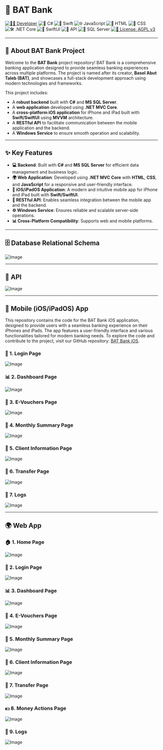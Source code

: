 # 🏦 BAT Bank

[![👨‍💻 Developer](https://img.shields.io/badge/Developer-Basilabt-crimson)](https://github.com/Basilabt)
![🚀 C#](https://img.shields.io/badge/language-C%23-blue)
![🍊 Swift](https://img.shields.io/badge/language-Swift-orange)
![🌐 JavaScript](https://img.shields.io/badge/language-JavaScript-yellow)
![📄 HTML](https://img.shields.io/badge/language-HTML-red)
![🎨 CSS](https://img.shields.io/badge/language-CSS-blueviolet)
![🛠️ .NET Core](https://img.shields.io/badge/framework-.NET%20Core-blueviolet)
![📱 SwiftUI](https://img.shields.io/badge/framework-SwiftUI-teal)
![🔗 API](https://img.shields.io/badge/API-RESTful%20API-green)
![💾 SQL Server](https://img.shields.io/badge/backend-SQL%20Server-darkgreen)
[![📜 License: AGPL v3](https://img.shields.io/badge/license-AGPL%20v3-lightgrey)](https://www.gnu.org/licenses/agpl-3.0)

---

## 📖 About BAT Bank Project

Welcome to the **BAT Bank** project repository! BAT Bank is a comprehensive banking application designed to provide seamless banking experiences across multiple platforms. The project is named after its creator, **Basel Abut Taleb (BAT)**, and showcases a full-stack development approach using modern technologies and frameworks.

This project includes:
- A **robust backend** built with **C#** and **MS SQL Server**.
- A **web application** developed using **.NET MVC Core**.
- A **cross-platform iOS application** for iPhone and iPad built with **Swift/SwiftUI** using **MVVM** architecture.
- A **RESTful API** to facilitate communication between the mobile application and the backend.
- A **Windows Service** to ensure smooth operation and scalability.

---

## ✨ Key Features

- **💻 Backend**: Built with **C#** and **MS SQL Server** for efficient data management and business logic.
- **🌍 Web Application**: Developed using **.NET MVC Core** with **HTML**, **CSS**, and **JavaScript** for a responsive and user-friendly interface.
- **📱 iOS/iPadOS Application**: A modern and intuitive mobile app for iPhone and iPad built with **Swift/SwiftUI**.
- **🔗 RESTful API**: Enables seamless integration between the mobile app and the backend.
- **⚙️ Windows Service**: Ensures reliable and scalable server-side operations.
- **📊 Cross-Platform Compatibility**: Supports web and mobile platforms.

---

## 🗄️ Database Relational Schema
![Image](https://github.com/user-attachments/assets/ab779e0f-6183-4c7c-965d-7f46427718f6)

---

## 🔌 API 
![Image](https://github.com/user-attachments/assets/493bddbc-a4cf-4308-b3a1-9a333ecc060e)

---

## 📱 Mobile (iOS/iPadOS) App


This repository contains the code for the BAT Bank iOS application, designed to provide users with a seamless banking experience on their iPhones and iPads. The app features a user-friendly interface and various functionalities tailored for modern banking needs. To explore the code and contribute to the project, visit our GitHub repository: [BAT Bank iOS](https://github.com/Basilabt/BAT_Bank_iOS).

### 🔐 1. Login Page 
![Image](https://github.com/user-attachments/assets/764c9ecd-3003-47ae-8e20-93d051a8df02)

### 📊 2. Dashboard Page 
![Image](https://github.com/user-attachments/assets/873d9866-25a2-4ec0-b02a-ece726b232eb)

### 🎫 3. E-Vouchers Page 
![Image](https://github.com/user-attachments/assets/3571e8e1-b326-43a5-9821-156470f0e1e7)

### 📅 4. Monthly Summary Page 
![Image](https://github.com/user-attachments/assets/b7e1a479-b654-48af-8fea-9bba9eb0d7f8)

### 👥 5. Client Information Page  
![Image](https://github.com/user-attachments/assets/9705fcc7-6eb2-4210-b823-19053cf6a72d)

### 💸 6. Transfer Page 
![Image](https://github.com/user-attachments/assets/2aac1648-7a11-452f-99d6-095229db8ea1)

### 📜 7. Logs
![Image](https://github.com/user-attachments/assets/650852a7-2692-45b6-9c6e-92db1ccd7ffd)

---

## 🌍 Web App

### 🏠 1. Home Page
![Image](https://github.com/user-attachments/assets/fbf26491-9a57-4461-9bf2-14f23b4fd329)

### 🔐 2. Login Page 
![Image](https://github.com/user-attachments/assets/fd12826b-1f25-4fa8-b32b-63f60c0934e1)

### 📊 3. Dashboard Page 
![Image](https://github.com/user-attachments/assets/05a1d09f-7930-4a3e-9813-ea027b1b6c5c)

### 🎫 4. E-Vouchers Page 
![Image](https://github.com/user-attachments/assets/40076051-ce9f-4a3b-bea6-14d1ac9c4c03)

### 📅 5. Monthly Summary Page 
![Image](https://github.com/user-attachments/assets/ac85337c-7446-47ff-8ed4-243a75279b8a)

### 👥 6. Client Information Page  
![Image](https://github.com/user-attachments/assets/1987eb9f-dee9-4c0e-948c-356531883b07)

### 💸 7. Transfer Page 
![Image](https://github.com/user-attachments/assets/1d7ea982-f445-421f-9d58-edda67585cf0)

### 💵 8. Money Actions Page 
![Image](https://github.com/user-attachments/assets/3b2c6555-45a9-4929-9b19-c9b86905df8c)

### 📜 9. Logs
![Image](https://github.com/user-attachments/assets/c3216cf2-56dd-4743-8e52-b144b87e012a)
